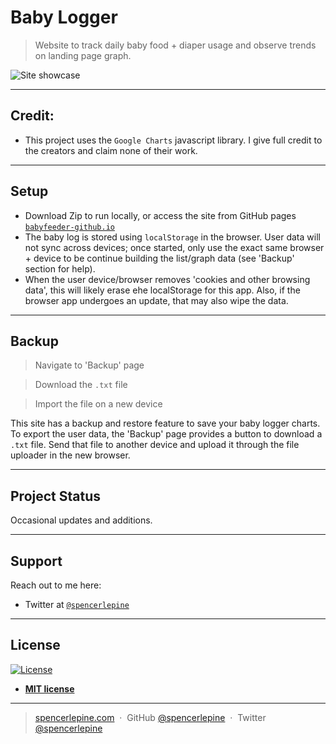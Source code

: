 # Baby Logger

> Website to track daily baby food + diaper usage and observe trends on landing page graph.

![Site showcase](https://i.imgur.com/TjfP5iv.gif)

---

## Credit:
- This project uses the ```Google Charts``` javascript library. I give full credit to the creators and claim none of their work.
---

## Setup
 - Download Zip to run locally, or access the site from GitHub pages <a href="http://babyfeeder-github.io" target="_blank">`babyfeeder-github.io`</a>
 - The baby log is stored using ```localStorage``` in the browser. User data will not sync across devices; once started, only use the exact same browser + device to be continue building the list/graph data (see 'Backup' section for help). 
 - When the user device/browser removes 'cookies and other browsing data', this will likely erase ehe localStorage for this app. Also, if the browser app undergoes an update, that may also wipe the data.

---

## Backup
 > Navigate to 'Backup' page

 > Download the ```.txt``` file

 > Import the file on a new device

This site has a backup and restore feature to save your baby logger charts. To export the user data, the 'Backup' page provides a button to download a ```.txt``` file. Send that file to another device and upload it through the file uploader in the new browser.

---

## Project Status
Occasional updates and additions.

---

## Support

Reach out to me here:

- Twitter at  <a href="http://twitter.com/spencerlepine" target="_blank">`@spencerlepine`</a>

---

## License

[![License](http://img.shields.io/:license-mit-blue.svg?style=flat-square)](http://badges.mit-license.org)

- **[MIT license](http://opensource.org/licenses/mit-license.php)**

---

> [spencerlepine.com](https://www.spencerlepine.com) &nbsp;&middot;&nbsp; GitHub [@spencerlepine](https://github.com/spencerlepine) &nbsp;&middot;&nbsp; Twitter [@spencerlepine](http://twitter.com/spencerlepine)
